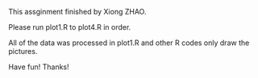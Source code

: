 This assginment finished by Xiong ZHAO.

Please run plot1.R to plot4.R in order.

All of the data was processed in plot1.R and other R codes only draw the pictures.

Have fun! Thanks!
